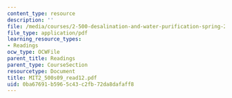 ```yaml
---
content_type: resource
description: ''
file: /media/courses/2-500-desalination-and-water-purification-spring-2009/0ba67691b5965c43c2fb72da8dafaff8_MIT2_500s09_read12.pdf
file_type: application/pdf
learning_resource_types:
- Readings
ocw_type: OCWFile
parent_title: Readings
parent_type: CourseSection
resourcetype: Document
title: MIT2_500s09_read12.pdf
uid: 0ba67691-b596-5c43-c2fb-72da8dafaff8
---
```

